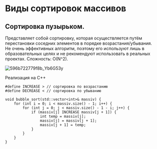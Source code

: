 # Виды сортировок массивов

## Сортировка пузырьком.
Представляет собой сортировку, которая осуществляется путём перестановки соседних элементов в порядке возрастания/убывания. Не очень эффективных алгоритм, поэтому его используют лишь в образовательных целях и не рекомендуют использовать в реальных проектах.
Сложность: O(N^2).

![596b722779f8b_Yb6G53y](https://github.com/user-attachments/assets/a91fce78-c3a0-4464-93be-83ca035b1935)

Реализация на C++
```
#define INCREASE > // сортировка по возрастанию
#define DECREASE < // сортировка по убыванию

void bubble_sort(std::vector<int>& massiv) {
    for (int i = 0; i < massiv.size() - 1; i++) {
        for (int j = 0; j < massiv.size() - 1 - i; j++) {
            if (massiv[j] INCREASE massiv[j + 1]) {
                int temp = massiv[j];
                massiv[j] = massiv[j + 1];
                massiv[j + 1] = temp;
            }
        }
    }
}
```
